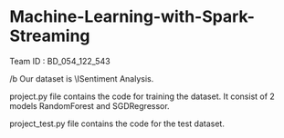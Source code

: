 # Machine-Learning-with-Spark-Streaming
Team ID : BD_054_122_543

/b Our dataset is \ISentiment Analysis.

project.py file contains the code for training the dataset. 
It consist of 2 models RandomForest and SGDRegressor.

project_test.py file contains the code for the test dataset.
